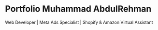 # Portfolio Muhammad AbdulRehman
Web Developer | Meta Ads Specialist | Shopify & Amazon Virtual Assistant
